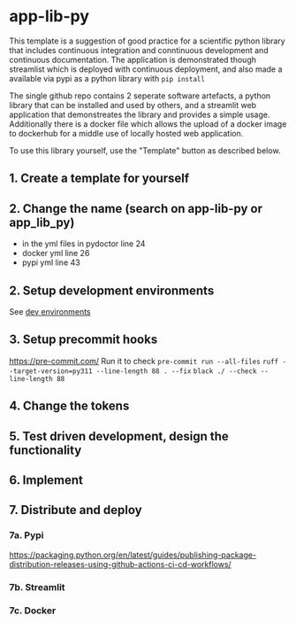 # app-lib-py

This template is a suggestion of good practice for a scientific python library that includes continuous integration and conntinuous development and continuous documentation.
The application is demonstrated though streamlist which is deployed with continuous deployment, and also made a available via pypi as a python library with `pip install`

The single github repo contains 2 seperate software artefacts, a python library that can be installed and used by others, and a streamlit web application that demonstreates the library and provides a simple usage. Additionally there is a docker file which allows the upload of a docker image to dockerhub for a middle use of locally hosted web application.

To use this library yourself, use the "Template" button as described below.

## 1. Create a template for yourself

## 2. Change the name (search on app-lib-py or app_lib_py)
- in the yml files in pydoctor line 24
- docker yml line 26
- pypi yml line 43

## 2. Setup development environments
See [dev environments](dev.md)

## 3. Setup precommit hooks
https://pre-commit.com/
Run it to check
`pre-commit run --all-files`
`ruff --target-version=py311 --line-length 88 . --fix`
`black ./ --check --line-length 88`

## 4. Change the tokens

## 5. Test driven development, design the functionality

## 6. Implement

## 7. Distribute and deploy

### 7a. Pypi
https://packaging.python.org/en/latest/guides/publishing-package-distribution-releases-using-github-actions-ci-cd-workflows/

### 7b. Streamlit

### 7c. Docker
